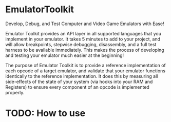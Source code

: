 # EmulatorToolkit
Develop, Debug, and Test Computer and Video Game Emulators with Ease!

Emulator Toolkit provides an API layer in all supported languages that you implement in your emulator.  It takes 5 minutes to add to your project, and will allow breakpoints, stepwise debugging, disassembly, and a full test harness to be available immediately.  This makes the process of developing and testing your emulator much easier at the beginning!

The purpose of Emulator Toolkit is to provide a reference implementation of each opcode of a target emulator, and validate that your emulator functions identically to the reference implementation.  It does this by measuring all side-effects of the state of your system (via hooks into your RAM and Registers) to ensure every component of an opcode is implemented properly.

# TODO: How to use
